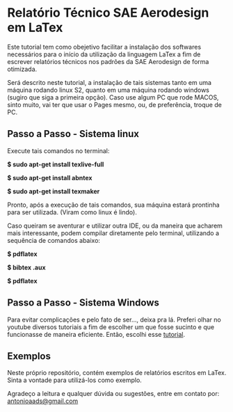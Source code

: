 # Relatório Técnico SAE Aerodesign em LaTex

Este tutorial tem como obejetivo facilitar a instalação dos softwares necessários para o início da utilização da linguagem LaTex a fim de escrever relatórios técnicos nos padrões da SAE Aerodesign de forma otimizada.

Será descrito neste tutorial, a instalação de tais sistemas tanto em uma máquina rodando linux S2, quanto em uma máquina rodando windows (sugiro que siga a primeira opção). Caso use algum PC que rode MACOS, sinto muito, vai ter que usar o Pages mesmo, ou, de preferência, troque de PC.

## Passo a Passo - Sistema linux 

Execute tais comandos no terminal:

**$ sudo apt-get install texlive-full**

**$ sudo apt-get install abntex**

**$ sudo apt-get install texmaker**

Pronto, após a execução de tais comandos, sua máquina estará prontinha para ser utilizada. (Viram como linux é lindo).

Caso queiram se aventurar e utilizar outra IDE, ou da maneira que acharem mais interessante, podem compilar diretamente pelo terminal, utilizando a sequência de comandos abaixo:

**$ pdflatex <nome do arquivo>**

**$ bibtex <nome do arquivo>.aux**

**$ pdflatex <nome do arquivo>**

## Passo a Passo - Sistema Windows 

Para evitar complicações e pelo fato de ser..., deixa pra lá. Preferi olhar no youtube diversos tutoriais a fim de escolher um que fosse sucinto e que funcionasse de maneira eficiente. Então, escolhi esse [tutorial](https://www.youtube.com/watch?v=RDAck9VNwHI).

## Exemplos

Neste próprio repositório, contém exemplos de relatórios escritos em LaTex. Sinta a vontade para utilizá-los como exemplo.

Agradeço a leitura e qualquer dúvida ou sugestões, entre em contato por:
antonioaads@gmail.com
